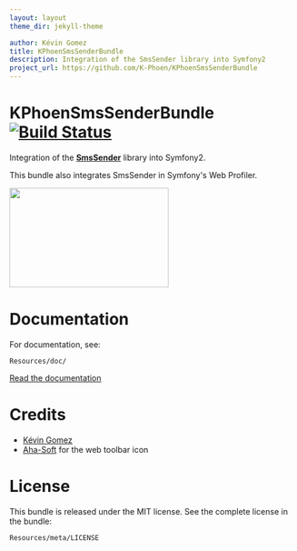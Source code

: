 ```yaml
---
layout: layout
theme_dir: jekyll-theme

author: Kévin Gomez
title: KPhoenSmsSenderBundle
description: Integration of the SmsSender library into Symfony2
project_url: https://github.com/K-Phoen/KPhoenSmsSenderBundle
---
```


KPhoenSmsSenderBundle [![Build Status](https://travis-ci.org/K-Phoen/KPhoenSmsSenderBundle.png)](https://travis-ci.org/K-Phoen/KPhoenSmsSenderBundle)
=====================

Integration of the [**SmsSender**](https://github.com/Carpe-Hora/SmsSender/)
library into Symfony2.

This bundle also integrates SmsSender in Symfony's Web Profiler.

<img src="https://raw.github.com/K-Phoen/KPhoenSmsSenderBundle/master/Resources/doc/web_profiler.png" width="280" height="175" />


Documentation
=============

For documentation, see:

    Resources/doc/

[Read the documentation](https://github.com/K-Phoen/KPhoenSmsSenderBundle/blob/master/Resources/doc/index.md)


Credits
=======

 * [Kévin Gomez](http://github.com/K-Phoen/)
 * [Aha-Soft](http://www.aha-soft.com/) for the web toolbar icon


License
=======

This bundle is released under the MIT license. See the complete license in the
bundle:

    Resources/meta/LICENSE

